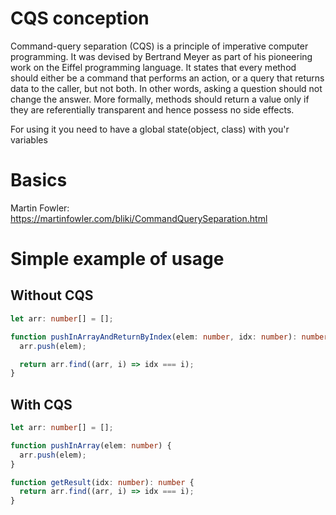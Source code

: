 # CQS conception

Command-query separation (CQS) is a principle of imperative computer programming. It was devised by Bertrand Meyer as part of his pioneering work on the Eiffel programming language.
It states that every method should either be a command that performs an action, or a query that returns data to the caller, but not both. In other words, asking a question should not change the answer.
More formally, methods should return a value only if they are referentially transparent and hence possess no side effects.

For using it you need to have a global state(object, class) with you'r variables

# Basics

Martin Fowler: https://martinfowler.com/bliki/CommandQuerySeparation.html

# Simple example of usage

## Without CQS

```ts
let arr: number[] = [];

function pushInArrayAndReturnByIndex(elem: number, idx: number): number {
  arr.push(elem);

  return arr.find((arr, i) => idx === i);
}
```

## With CQS

```ts
let arr: number[] = [];

function pushInArray(elem: number) {
  arr.push(elem);
}

function getResult(idx: number): number {
  return arr.find((arr, i) => idx === i);
}
```
